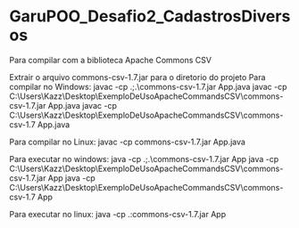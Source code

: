 # GaruPOO_Desafio2_CadastrosDiversos

Para compilar com a biblioteca Apache Commons CSV 

Extrair o arquivo commons-csv-1.7.jar para o diretorio do projeto
Para compilar no Windows: javac -cp .;.\commons-csv-1.7.jar App.java
javac -cp C:\Users\Kazz\Desktop\ExemploDeUsoApacheCommandsCSV\commons-csv-1.7.jar App.java 
javac -cp C:\Users\Kazz\Desktop\ExemploDeUsoApacheCommandsCSV\commons-csv-1.7 App.java 

Para compilar no Linux: javac -cp commons-csv-1.7.jar App.java

Para executar no windows: java -cp .;.\commons-csv-1.7.jar App
java -cp C:\Users\Kazz\Desktop\ExemploDeUsoApacheCommandsCSV\commons-csv-1.7.jar App
java -cp C:\Users\Kazz\Desktop\ExemploDeUsoApacheCommandsCSV\commons-csv-1.7 App


Para executar no linux: java -cp .:commons-csv-1.7.jar App
